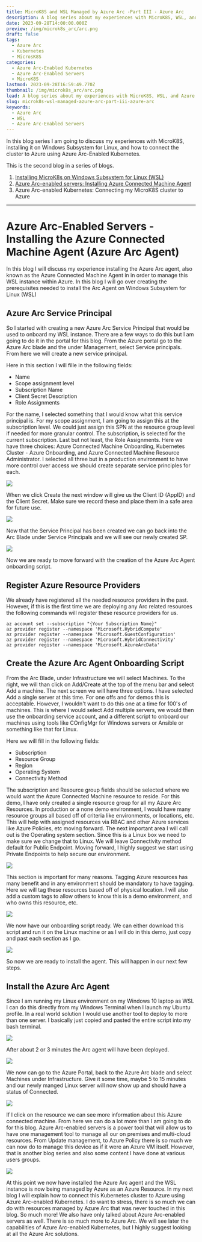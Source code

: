 ```yaml
---
title: MicroK8S and WSL Managed by Azure Arc -Part III - Azure Arc
description: A blog series about my experiences with MicroK8S, WSL, and Azure Arc
date: 2023-09-28T14:00:00.000Z
preview: /img/microk8s_arc/arc.png
draft: false
tags:
  - Azure Arc
  - Kubernetes
  - MicrosK8S
categories:
  - Azure Arc-Enabled Kubernetes
  - Azure Arc-Enabled Servers
  - MicroK8S
lastmod: 2023-09-28T16:59:49.770Z
thumbnail: /img/microk8s_arc/arc.png
lead: A blog series about my experiences with MicroK8S, WSL, and Azure Arc
slug: microk8s-wsl-managed-azure-arc-part-iii-azure-arc
keywords:
  - Azure Arc
  - WSL
  - Azure Arc-Enabled Servers
---
```

In this blog series I am going to discuss my experiences with MicroK8S, installing it on Windows Subsystem for Linux, and how to connect the cluster to Azure using Azure Arc-Enabled Kubernetes.

This is the second blog in a series of blogs.

1. [Installing MicroK8s on Windows Subsystem for Linux (WSL)](https://www.thisismydemo.cloud/post/microk8s-wsl-managed-azure-arc-part-ii-installing-microk8s-wsl/)
2. [Azure Arc-enabled servers:  Installing Azure Connected Machine Agent](https://www.thisismydemo.cloud/post/microk8s-wsl-managed-azure-arc-part-iii-azure-arc/)
3. Azure Arc-enabled Kubernetes:  Connecting my MicroK8S cluster to Azure

-------------------------------

# Azure Arc-Enabled Servers - Installing the Azure Connected Machine Agent (Azure Arc Agent)

In this blog I will discuss my experience installing the Azure Arc agent, also known as the Azure Connected Machine Agent in in order to manage this WSL instance within Azure.  In this blog I will go over creating the prerequisites needed to install the Arc Agent on Windows Subsystem for Linux (WSL)

## Azure Arc Service Principal

So I started with creating a new Azure Arc Service Principal that would be used to onboard my WSL instance. There are a few ways to do this but I am going to do it in the portal for this blog. From the Azure portal go to the Azure Arc blade and the under Management, select Service principals. From here we will create a new service principal.

Here in this section I will fille in the following fields:

* Name
* Scope assignment level
* Subscription Name
* Client Secret Description
* Role Assignments

For the name, I selected something that I would know what this service principal is.  For my scope assignment, I am going to assign this at the subscription level. We could just assign this SPN at the resource group level if needed for more granular control.  The subscription, is selected for the current subscription.  Last but not least, the Role Assignments.  Here we have three choices:  Azure Connected Machine Onboarding, Kubernetes Cluster - Azure Onboarding, and Azure Connected Machine Resource Administrator.  I selected all three but in a production environment to have more control over access we should create separate service principles for each.

![](/img/microk8s_arc/Screenshot%202023-09-27%20093706.png)

When we click Create the next window will give us the Client ID (AppID) and the Client Secret.  Make sure we record these and place them in a safe area for future use.

![](/img/microk8s_arc/Screenshot%202023-09-27%20093749.png)

Now that the Service Principal has been created we can go back into the Arc Blade under Service Principals and we will see our newly created SP.

![](/img/microk8s_arc/Screenshot%202023-09-27%20093922.png)

Now we are ready to move forward with the creation of the Azure Arc Agent onboarding script.

## Register Azure Resource Providers
We already have registered all the needed resource providers in the past. However, if this is the first time we are deploying any Arc related resources the following commands will register these resource providers for us.

```
az account set --subscription "{Your Subscription Name}"
az provider register --namespace 'Microsoft.HybridCompute'
az provider register --namespace 'Microsoft.GuestConfiguration'
az provider register --namespace 'Microsoft.HybridConnectivity'
az provider register --namespace 'Microsoft.AzureArcData'
```

## Create the Azure Arc Agent Onboarding Script

From the Arc Blade, under Infrastructure we will select Machines. To the right, we will than click on Add/Create at the top of the menu bar and select Add a machine. The next screen we will have three options. I have selected Add a single server at this time. For one offs and for demos this is acceptable. However, I wouldn't want to do this one at a time for 100's of machines.  This is where I would select Add multiple servers, we would then use the onboarding service account, and a different script to onboard our machines using tools like COnfigMgr for Windows servers or Ansible or something like that for Linux.

Here we will fill in the following fields:

* Subscription
* Resource Group
* Region
* Operating System
* Connectivity Method

The subscription and Resource group fields should be selected where we would want the Azure Connected Machine resource to reside. For this demo, I have only created a single resource group for all my Azure Arc Resources.  In production or a none demo environment, I would have many resource groups all based off of criteria like environments, or locations, etc.  This will help with assigned resources via RBAC and other Azure services like Azure Policies, etc moving forward.  The next important area I will call out is the Operating system section.  Since this is a Linux box we need to make sure we change that to Linux.  We will leave Connectivity method default for Public Endpoint.  Moving forward, I highly suggest we start using Private Endpoints to help secure our environment.

![](/img/microk8s_arc/Screenshot%202023-09-27%20094047.png)

This section is important for many reasons.  Tagging Azure resources has many benefit and in any environment should be mandatory to have tagging. Here we will tag these resources based off of physical location.  I will also add a custom tags to allow others to know this is a demo environment, and who owns this resource, etc.

![](/img/microk8s_arc/Screenshot%202023-09-27%20094127.png)

We now have our onboarding script ready. We can either download this script and run it on the Linux machine or as I will do in this demo, just copy and past each section as I go.

![](/img/microk8s_arc/Screenshot%202023-09-27%20094314.png)

So now we are ready to install the agent.  This will happen in our next few steps.

## Install the Azure Arc Agent

Since I am running my Linux environment on my Windows 10 laptop as WSL I can do this directly from my Windows Terminal when I launch my Ubuntu profile. In a real world solution I would use another tool to deploy to more than one server. I basically just copied and pasted the entire script into my bash terminal.

![](/img/microk8s_arc/Screenshot%202023-09-27%20094417.png)

After about 2 or 3 minutes the Arc agent will have been deployed.

![](/img/microk8s_arc/Screenshot%202023-09-27%20094702.png)

We now can go to the Azure Portal, back to the Azure Arc blade and select Machines under Infrastructure.  Give it some time, maybe 5 to 15 minutes and our newly manged Linux server will now show up and should have a status of Connected.

![](/img/microk8s_arc/Screenshot%202023-09-27%20094749.png)

If I click on the resource we can see more information about this Azure connected machine.  From here we can do a lot more than I am going to do for this blog. Azure Arc-enabled servers is a power tool that will allow us to have one management tool to manage all our on premises and multi-cloud resources.  From Update management, to Azure Policy there is so much we can now do to manage this device as if it were an Azure VM itself. However, that is another blog series and also some content I have done at various users groups.

![](/img/microk8s_arc/Screenshot%202023-09-27%20095536.png)

At this point we now have installed the Azure Arc agent and the WSL instance is now being managed by Azure as an Azure Resource. In my next blog I will explain how to connect this Kubernetes cluster to Azure using Azure Arc-enabled Kubernetes. I do want to stress, there is so much we can do with resources managed by Azure Arc that was never touched in this blog. So much more! We also have only talked about Azure Arc-enabled servers as well. There is so much more to Azure Arc.  We will see later the capabilities of Azure Arc-enabled Kubernetes, but I highly suggest looking at all the Azure Arc solutions.